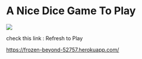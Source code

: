 # A Nice Dice Game To Play 

![](https://forthebadge.com/images/badges/made-with-javascript.svg)


check this link : Refresh to Play

https://frozen-beyond-52757.herokuapp.com/
